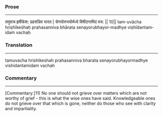### Prose 
 --- 
तमुवाच हृषीकेश: प्रहसन्निव भारत |
सेनयोरुभयोर्मध्ये विषीदन्तमिदं वच: || 10||
tam-uvācha hṛiṣhīkeśhaḥ prahasanniva bhārata
senayorubhayor-madhye viṣhīdantam-idaṁ vachaḥ

### Translation 
 --- 
tamuvacha hrishikeshah prahasanniva bharata senayorubhayormadhye vishidantamidam vachah

### Commentary 
 --- 
[Commentary:]11) No one should not grieve over matters which are not worthy of grief - this is what the wise ones have said. Knowledgeable ones do not grieve over that which is gone, neither do those who see with clarity and impartiality.